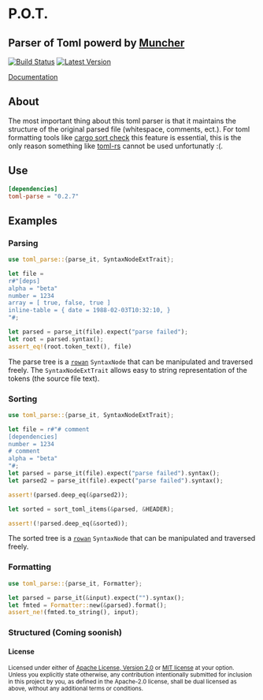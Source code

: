# P.O.T.
## Parser of Toml powerd by  [Muncher](https://github.com/DevinR528/muncher)

[![Build Status](https://travis-ci.com/DevinR528/toml-parse.svg?branch=master)](https://travis-ci.com/DevinR528/toml-parse)
[![Latest Version](https://img.shields.io/crates/v/toml-parse.svg)](https://crates.io/crates/toml-parse)

[Documentation](https://docs.rs/toml-parse)

## About
The most important thing about this toml parser is that it maintains the structure of the original parsed file (whitespace, comments, ect.). For toml formatting tools like [cargo sort check](https://github.com/DevinR528/cargo-sort-ck) this feature is essential, this is the only reason something like [toml-rs](https://github.com/alexcrichton/toml-rs/tree/0.4.6) cannot be used unfortunatly :(. 

## Use
```toml
[dependencies]
toml-parse = "0.2.7"
```

## Examples

### Parsing
```rust
use toml_parse::{parse_it, SyntaxNodeExtTrait};

let file = 
r#"[deps]
alpha = "beta"
number = 1234
array = [ true, false, true ]
inline-table = { date = 1988-02-03T10:32:10, }
"#;

let parsed = parse_it(file).expect("parse failed");
let root = parsed.syntax();
assert_eq!(root.token_text(), file)
```
The parse tree is a [`rowan`](https://docs.rs/rowan/0.9.1/rowan/) `SyntaxNode` that can be manipulated and traversed freely.
The `SyntaxNodeExtTrait` allows easy to string representation of the tokens (the source file text).
### Sorting
```rust
use toml_parse::{parse_it, SyntaxNodeExtTrait};

let file = r#"# comment
[dependencies]
number = 1234
# comment
alpha = "beta"
"#;
let parsed = parse_it(file).expect("parse failed").syntax();
let parsed2 = parse_it(file).expect("parse failed").syntax();

assert!(parsed.deep_eq(&parsed2));

let sorted = sort_toml_items(&parsed, &HEADER);

assert!(!parsed.deep_eq(&sorted));
```
The sorted tree is a [`rowan`](https://docs.rs/rowan/0.9.1/rowan/) `SyntaxNode` that can be manipulated and traversed freely.


### Formatting
```rust
use toml_parse::{parse_it, Formatter};

let parsed = parse_it(&input).expect("").syntax();
let fmted = Formatter::new(&parsed).format();
assert_ne!(fmted.to_string(), input);
```

### Structured (Coming soonish)

#### License

<sup>
Licensed under either of <a href="LICENSE-APACHE">Apache License, Version
2.0</a> or <a href="LICENSE-MIT">MIT license</a> at your option.
</sup>

<br>

<sub>
Unless you explicitly state otherwise, any contribution intentionally submitted
for inclusion in this project by you, as defined in the Apache-2.0 license,
shall be dual licensed as above, without any additional terms or conditions.
</sub>
